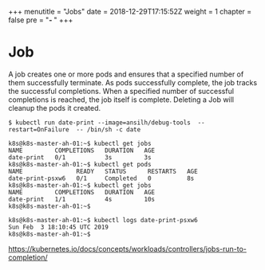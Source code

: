 +++
menutitle = "Jobs"
date = 2018-12-29T17:15:52Z
weight = 1
chapter = false
pre = "<b>- </b>"
+++

# Job

A job creates one or more pods and ensures that a specified number of them successfully terminate.
As pods successfully complete, the job tracks the successful completions. When a specified number of successful completions is reached, the job itself is complete. Deleting a Job will cleanup the pods it created.

```
$ kubectl run date-print --image=ansilh/debug-tools  --restart=OnFailure  -- /bin/sh -c date

k8s@k8s-master-ah-01:~$ kubectl get jobs
NAME         COMPLETIONS   DURATION   AGE
date-print   0/1           3s         3s
k8s@k8s-master-ah-01:~$ kubectl get pods
NAME               READY   STATUS      RESTARTS   AGE
date-print-psxw6   0/1     Completed   0          8s
k8s@k8s-master-ah-01:~$ kubectl get jobs
NAME         COMPLETIONS   DURATION   AGE
date-print   1/1           4s         10s
k8s@k8s-master-ah-01:~$

k8s@k8s-master-ah-01:~$ kubectl logs date-print-psxw6
Sun Feb  3 18:10:45 UTC 2019
k8s@k8s-master-ah-01:~$
```

https://kubernetes.io/docs/concepts/workloads/controllers/jobs-run-to-completion/
